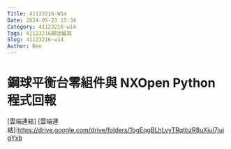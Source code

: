 ```yaml
---
Title: 41123216-W14
Date: 2024-05-23 15:34
Category: 41123216-w14
Tags: 41123216網誌編寫
Slug: 41123216-w14
Author: Bee
---
```




<!-- PELICAN_END_SUMMARY -->

# 鋼球平衡台零組件與 NXOpen Python 程式回報

[雲端連結]
[雲端連結]:https://drive.google.com/drive/folders/1bgEqgBLhLvyTRqtbzR8uXjul7jujgYxb